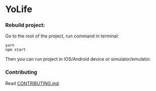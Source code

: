 # YoLife

### Rebuild project:

Go to the root of the project, run command in terminal:
```
yarn
npm start
```

Then you can run project in IOS/Android device or simulator/emulator.

### Contributing
Read [CONTRIBUTING.md](https://github.com/KignorChan/YoLife/blob/master/CONTRIBUTING.md).
